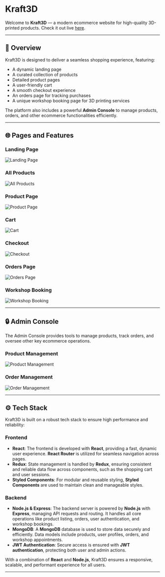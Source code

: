 # Kraft3D

Welcome to **Kraft3D** — a modern ecommerce website for high-quality 3D-printed products. Check it out live [here](https://kraft3d.rudraneeldutta.com).

---

## 📖 Overview

Kraft3D is designed to deliver a seamless shopping experience, featuring:
- A dynamic landing page
- A curated collection of products
- Detailed product pages
- A user-friendly cart
- A smooth checkout experience
- An orders page for tracking purchases
- A unique workshop booking page for 3D printing services

The platform also includes a powerful **Admin Console** to manage products, orders, and other ecommerce functionalities efficiently.

---

## 🌐 Pages and Features

### Landing Page
![Landing Page](./screenshots/landing_page.png)

### All Products
![All Products](./screenshots/all_products.png)

### Product Page
![Product Page](./screenshots/product_page.png)

### Cart
![Cart](./screenshots/cart.png)

### Checkout
![Checkout](./screenshots/checkout.png)

### Orders Page
![Orders Page](./screenshots/orders_page.png)

### Workshop Booking
![Workshop Booking](./screenshots/workshop_booking.png)

---

## 🔒 Admin Console

The Admin Console provides tools to manage products, track orders, and oversee other key ecommerce operations.

### Product Management
![Product Management](./screenshots/admin_product_management.png)

### Order Management
![Order Management](./screenshots/admin_order_management.png)

---

## ⚙️ Tech Stack

Kraft3D is built on a robust tech stack to ensure high performance and reliability:

### **Frontend**

- **React**: The frontend is developed with **React**, providing a fast, dynamic user experience. **React Router** is utilized for seamless navigation across pages.
- **Redux**: State management is handled by **Redux**, ensuring consistent and reliable data flow across components, such as the shopping cart and user sessions.
- **Styled Components**: For modular and reusable styling, **Styled Components** are used to maintain clean and manageable styles.

### **Backend**

- **Node.js & Express**: The backend server is powered by **Node.js** with **Express**, managing API requests and routing. It handles all core operations like product listing, orders, user authentication, and workshop bookings.
- **MongoDB**: A **MongoDB** database is used to store data securely and efficiently. Data models include products, user profiles, orders, and workshop appointments.
- **JWT Authentication**: Secure access is ensured with **JWT authentication**, protecting both user and admin actions.

With a combination of **React** and **Node.js**, Kraft3D ensures a responsive, scalable, and performant experience for all users.

---
